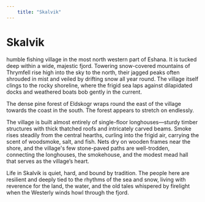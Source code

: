 ```yaml
---
    title: "Skalvik"
---
```

# Skalvik

humble fishing village in the most north western part of Eshana. It is tucked deep within a wide, majestic fjord. Towering snow-covered mountains of Thrymfell rise high into the sky to the north, their jagged peaks often shrouded in mist and veiled by drifting snow all year round. The village itself clings to the rocky shoreline, where the frigid sea laps against dilapidated docks and weathered boats bob gently in the current.

The dense pine forest of Eldskogr wraps round the east of the village towards the coast in the south. The forest appears to stretch on endlessly. 

The village is built almost entirely of single-floor longhouses—sturdy timber structures with thick thatched roofs and intricately carved beams. Smoke rises steadily from the central hearths, curling into the frigid air, carrying the scent of woodsmoke, salt, and fish. Nets dry on wooden frames near the shore, and the village's few stone-paved paths are well-trodden, connecting the longhouses, the smokehouse, and the modest mead hall that serves as the village’s heart.

Life in Skalvik is quiet, hard, and bound by tradition. The people here are resilient and deeply tied to the rhythms of the sea and snow, living with reverence for the land, the water, and the old tales whispered by firelight when the Westerly winds howl through the fjord.
